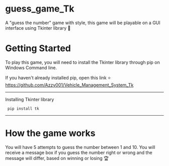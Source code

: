 # guess_game_Tk
A "guess the number" game with style, this game will be playable on a GUI interface using Tkinter library :slightly_smiling_face:

# Getting Started

To play this game, you will need to install the Tkinter library through pip on Windows Command line.

If you haven't already installed pip, open this link :star:
https://github.com/Azzy001/Vehicle_Management_System_Tk

-----

Installing Tkinter library
 
     pip install tk
     
-----

# How the game works

You will have 5 attempts to guess the number between 1 and 10.
You will receive a message box if you guess the number right or wrong and the message will  differ, based on winning or losing :trophy:
